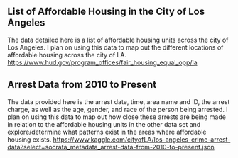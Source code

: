 ## List of Affordable Housing in the City of Los Angeles
The data detailed here is a list of affordable housing units across the city of Los Angeles. I plan on using this data to map out the different locations of affordable housing across the city of LA. 
https://www.hud.gov/program_offices/fair_housing_equal_opp/la

## Arrest Data from 2010 to Present 
The data provided here is the arrest date, time, area name and ID, the arrest charge, as well as the age, gender, and race of the person being arrested. I plan on using this data to map out how close these arrests are being made in relation to the affordable housing units in the other data set and explore/determine what patterns exist in the areas where affordable housing exists. 
https://www.kaggle.com/cityofLA/los-angeles-crime-arrest-data?select=socrata_metadata_arrest-data-from-2010-to-present.json


